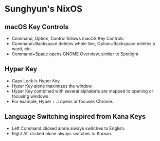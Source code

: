 # Sunghyun's NixOS

## macOS Key Controls

- Command, Option, Control follows macOS Key Controls.
- Command+Backspace deletes whole line, Option+Backspace deletes a word, etc.
- Command+Space opens GNOME Overview, similar to Spotlight

## Hyper Key

- Caps Lock is Hyper Key
- Hyper Key alone maximizes the window.
- Hyper Key combined with several alphabets are mapped to opening or focusing windows.
- For example, Hyper + J opens or focuses Chrome.

## Language Switching inspired from Kana Keys

- Left Command clicked alone always switches to English.
- Right Alt clicked alone always switches to Korean.
